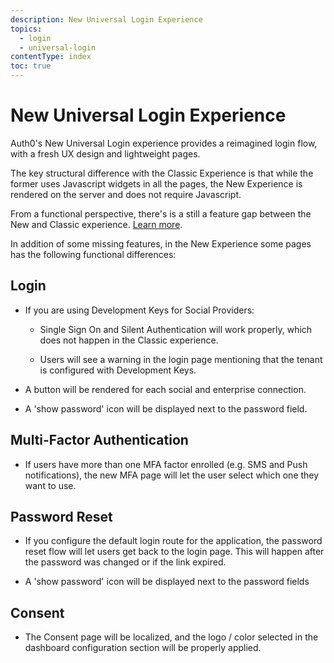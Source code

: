 ```yaml
---
description: New Universal Login Experience
topics:
  - login
  - universal-login
contentType: index
toc: true
---
```

# New Universal Login Experience

Auth0's New Universal Login experience provides a reimagined login flow, with a fresh UX design and lightweight pages.

The key structural difference with the Classic Experience is that while the former uses Javascript widgets in all the pages, the New Experience is rendered on the server and does not require Javascript. 

From a functional perspective, there's is a still a feature gap between the New and Classic experience. [Learn more](/universal-login/new-experience-limitations).

In addition of some missing features, in the New Experience some pages has the following functional differences:

## Login

- If you are using Development Keys for Social Providers:

    - Single Sign On and Silent Authentication will work properly, which does not happen in the Classic experience.

    - Users will see a warning in the login page mentioning that the tenant is configured with Development Keys.

- A button will be rendered for each social and enterprise connection. 

- A 'show password' icon will be displayed next to the password field.

## Multi-Factor Authentication

- If users have more than one MFA factor enrolled (e.g. SMS and Push notifications), the new MFA page will let the user select which one they want to use. 

## Password Reset

- If you configure the default login route for the application, the password reset flow will let users get back to the login page. This will happen after the password was changed or if the link expired.

- A 'show password' icon will be displayed next to the password fields

## Consent

- The Consent page will be localized, and the logo / color selected in the dashboard configuration section will be properly applied.
